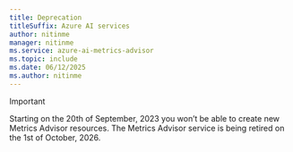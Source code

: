 ```yaml
---
title: Deprecation
titleSuffix: Azure AI services
author: nitinme
manager: nitinme
ms.service: azure-ai-metrics-advisor
ms.topic: include
ms.date: 06/12/2025
ms.author: nitinme
---
```


> [!IMPORTANT]
> Starting on the 20th of September, 2023 you won’t be able to create new Metrics Advisor resources. The Metrics Advisor service is being retired on the 1st of October, 2026.